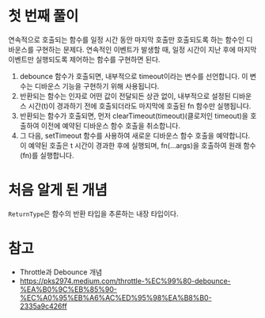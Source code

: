 # 첫 번째 풀이

연속적으로 호출되는 함수를 일정 시간 동안 마지막 호출만 호출되도록 하는 함수인 디바운스를 구현하는 문제다.
연속적인 이벤트가 발생할 때, 일정 시간이 지난 후에 마지막 이벤트만 실행되도록 제어하는 함수를 구현하면 된다.

1. debounce 함수가 호출되면, 내부적으로 timeout이라는 변수를 선언합니다. 이 변수는 디바운스 기능을 구현하기 위해 사용됩니다.
2. 반환되는 함수는 인자로 어떤 값이 전달되든 상관 없이, 내부적으로 설정된 디바운스 시간(t)이 경과하기 전에 호출되더라도 마지막에 호출된 fn 함수만 실행됩니다.
3. 반환되는 함수가 호출되면, 먼저 clearTimeout(timeout)(클로저인 timeout)을 호출하여 이전에 예약된 디바운스 함수 호출을 취소합니다.
4. 그 다음, setTimeout 함수를 사용하여 새로운 디바운스 함수 호출을 예약합니다. 이 예약된 호출은 t 시간이 경과한 후에 실행되며, fn(...args)을 호출하여 원래 함수(fn)를 실행합니다.

# 처음 알게 된 개념

`ReturnType`은 함수의 반환 타입을 추론하는 내장 타입이다.

# 참고

- Throttle과 Debounce 개념
- https://pks2974.medium.com/throttle-%EC%99%80-debounce-%EA%B0%9C%EB%85%90-%EC%A0%95%EB%A6%AC%ED%95%98%EA%B8%B0-2335a9c426ff
